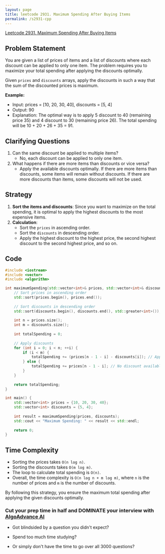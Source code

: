 ```yaml
---
layout: page
title: leetcode 2931. Maximum Spending After Buying Items
permalink: /s2931-cpp
---
```

[Leetcode 2931. Maximum Spending After Buying Items](https://algoadvance.github.io/algoadvance/l2931)
## Problem Statement
You are given a list of prices of items and a list of discounts where each discount can be applied to only one item. The problem requires you to maximize your total spending after applying the discounts optimally.

Given `prices` and `discounts` arrays, apply the discounts in such a way that the sum of the discounted prices is maximum.

**Example:**
- Input: prices = [10, 20, 30, 40], discounts = [5, 4]
- Output: 90
- Explanation: The optimal way is to apply 5 discount to 40 (remaining price 35) and 4 discount to 30 (remaining price 26). The total spending will be 10 + 20 + 26 + 35 = 91.

## Clarifying Questions
1. Can the same discount be applied to multiple items?
    - No, each discount can be applied to only one item.
2. What happens if there are more items than discounts or vice versa?
    - Apply the available discounts optimally. If there are more items than discounts, some items will remain without discounts. If there are more discounts than items, some discounts will not be used.

## Strategy
1. **Sort the items and discounts**: Since you want to maximize on the total spending, it is optimal to apply the highest discounts to the most expensive items.
2. **Calculation**:
    - Sort the `prices` in ascending order.
    - Sort the `discounts` in descending order.
    - Apply the highest discount to the highest price, the second highest discount to the second highest price, and so on.

## Code
```cpp
#include <iostream>
#include <vector>
#include <algorithm>

int maximumSpending(std::vector<int>& prices, std::vector<int>& discounts) {
    // Sort prices in ascending order
    std::sort(prices.begin(), prices.end());
    
    // Sort discounts in descending order
    std::sort(discounts.begin(), discounts.end(), std::greater<int>());
    
    int n = prices.size();
    int m = discounts.size();
    
    int totalSpending = 0;
    
    // Apply discounts
    for (int i = 0; i < n; ++i) {
        if (i < m) {
            totalSpending += (prices[n - 1 - i] - discounts[i]); // Applying discount to the most expensive items
        } else {
            totalSpending += prices[n - 1 - i]; // No discount available
        }
    }
    
    return totalSpending;
}

int main() {
    std::vector<int> prices = {10, 20, 30, 40};
    std::vector<int> discounts = {5, 4};
    
    int result = maximumSpending(prices, discounts);
    std::cout << "Maximum Spending: " << result << std::endl;
    
    return 0;
}
```

## Time Complexity
- Sorting the prices takes `O(n log n)`.
- Sorting the discounts takes `O(m log m)`.
- The loop to calculate total spending is `O(n)`.
- Overall, the time complexity is `O(n log n + m log m)`, where `n` is the number of prices and `m` is the number of discounts.

By following this strategy, you ensure the maximum total spending after applying the given discounts optimally.


### Cut your prep time in half and DOMINATE your interview with [AlgoAdvance AI](https://algoAdvance.com)

- Got blindsided by a question you didn't expect?

- Spend too much time studying?

- Or simply don't have the time to go over all 3000 questions?

